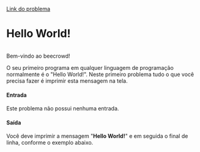 [Link do problema](https://www.beecrowd.com.br/judge/problems/view/1000)
# Hello World!

<p class="center"><img alt="" src="https://resources.beecrowd.com.br/gallery/images/problems/UOJ_1000.png"></p>

Bem-vindo ao beecrowd!

O seu primeiro programa em qualquer linguagem de programação normalmente é o "Hello World!". Neste primeiro problema tudo o que você precisa fazer é imprimir esta mensagem na tela.

#### Entrada
Este problema não possui nenhuma entrada.

#### Saída
Você deve imprimir a mensagem "**Hello World!**" e em seguida o final de linha, conforme o exemplo abaixo.